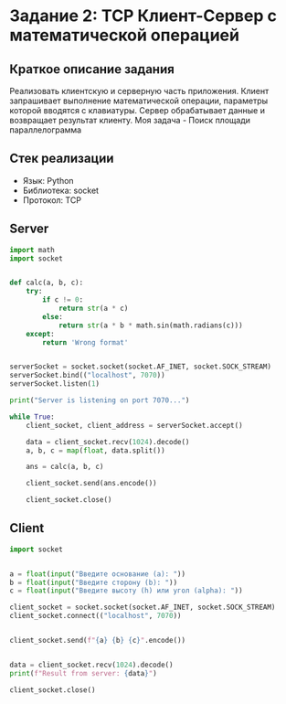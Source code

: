 #  Задание 2: TCP Клиент-Сервер с математической операцией

## Краткое описание задания

Реализовать клиентскую и серверную часть приложения. Клиент запрашивает выполнение математической операции, параметры которой вводятся с клавиатуры. Сервер обрабатывает данные и возвращает результат клиенту.
Моя задача - Поиск площади параллелограмма
## Стек реализации

- Язык: Python
- Библиотека: socket
- Протокол: TCP

## Server
```python
import math
import socket


def calc(a, b, c):
    try:
        if c != 0:
            return str(a * c)
        else:
            return str(a * b * math.sin(math.radians(c)))
    except:
        return 'Wrong format'


serverSocket = socket.socket(socket.AF_INET, socket.SOCK_STREAM)
serverSocket.bind(("localhost", 7070))
serverSocket.listen(1)

print("Server is listening on port 7070...")

while True:
    client_socket, client_address = serverSocket.accept()

    data = client_socket.recv(1024).decode()
    a, b, c = map(float, data.split())

    ans = calc(a, b, c)

    client_socket.send(ans.encode())

    client_socket.close()

```
## Client
```python
import socket


a = float(input("Введите основание (a): "))
b = float(input("Введите сторону (b): "))
c = float(input("Введите высоту (h) или угол (alpha): "))

client_socket = socket.socket(socket.AF_INET, socket.SOCK_STREAM)
client_socket.connect(("localhost", 7070))


client_socket.send(f"{a} {b} {c}".encode())


data = client_socket.recv(1024).decode()
print(f"Result from server: {data}")

client_socket.close()

```